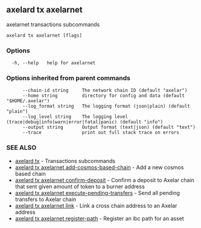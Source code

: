 ## axelard tx axelarnet

axelarnet transactions subcommands

```
axelard tx axelarnet [flags]
```

### Options

```
  -h, --help   help for axelarnet
```

### Options inherited from parent commands

```
      --chain-id string     The network chain ID (default "axelar")
      --home string         directory for config and data (default "$HOME/.axelar")
      --log_format string   The logging format (json|plain) (default "plain")
      --log_level string    The logging level (trace|debug|info|warn|error|fatal|panic) (default "info")
      --output string       Output format (text|json) (default "text")
      --trace               print out full stack trace on errors
```

### SEE ALSO

* [axelard tx](axelard_tx.md)	 - Transactions subcommands
* [axelard tx axelarnet add-cosmos-based-chain](axelard_tx_axelarnet_add-cosmos-based-chain.md)	 - Add a new cosmos based chain
* [axelard tx axelarnet confirm-deposit](axelard_tx_axelarnet_confirm-deposit.md)	 - Confirm a deposit to Axelar chain that sent given amount of token to a burner address
* [axelard tx axelarnet execute-pending-transfers](axelard_tx_axelarnet_execute-pending-transfers.md)	 - Send all pending transfers to Axelar chain
* [axelard tx axelarnet link](axelard_tx_axelarnet_link.md)	 - Link a cross chain address to an Axelar address
* [axelard tx axelarnet register-path](axelard_tx_axelarnet_register-path.md)	 - Register an ibc path for an asset

